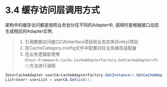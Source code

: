 # 3.4 缓存访问层调用方式
架构中的缓存访问都是按照业务划分在不同的Adapter中, 调用时是根据接口动态生成相应的Adapter实例.
>1. 引用数据访问接口CAInterface项目和业务实体(Entity)项目.
>2. 在CacheCategory.config文件中配置对应业务缓存适配器
>3. 在业务逻辑层使用```Utour.Framework.Cache.CacheAdapterFactory.GetCacheAdapter<T>()```方法进行调用
```C#
IUserCacheAdapter userCA=CacheAdapterFactory.GetInstance().GetCacheAdapter<IUserCacheAdapter>();
List<User> userList = userCA.GetList();
 ```

